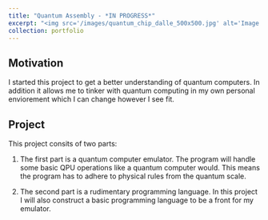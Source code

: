 ```yaml
---
title: "Quantum Assembly - *IN PROGRESS*"
excerpt: "<img src='/images/quantum_chip_dalle_500x500.jpg' alt='Image generated by Copilot Designer' style='float: right; margin: 10px; width: 200px;'> A quantum computer emulator combined with a rudimentary programming language. "
collection: portfolio
---
```


Motivation
----
I started this project to get a better understanding of quantum computers. In addition it allows me to tinker with quantum computing in my own personal enviorement which I can change however I see fit.

Project
----
This project consits of two parts:

1. The first part is a quantum computer emulator. The program will handle some basic QPU operations like a quantum computer would. This means the program has to adhere to physical rules from the quantum scale. 

1. The second part is a rudimentary programming language. In this project I will also construct a basic programming language to be a front for my emulator. 
